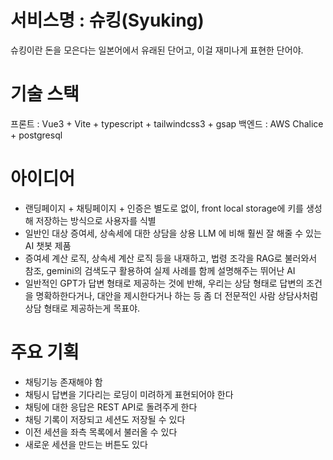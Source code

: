 # 서비스명 : 슈킹(Syuking)
슈킹이란 돈을 모은다는 일본어에서 유래된 단어고, 이걸 재미나게 표현한 단어야.

# 기술 스택
프론트 : Vue3 + Vite + typescript + tailwindcss3 + gsap
백엔드 : AWS Chalice + postgresql

# 아이디어
- 랜딩페이지 + 채팅페이지 + 인증은 별도로 없이, front local storage에 키를 생성해 저장하는 방식으로 사용자를 식별
- 일반인 대상 증여세, 상속세에 대한 상담을 상용 LLM 에 비해 훨씬 잘 해줄 수 있는 AI 챗봇 제품
- 증여세 계산 로직, 상속세 계산 로직 등을 내재하고, 법령 조각을 RAG로 불러와서 참조, gemini의 검색도구 활용하여 실제 사례를 함께 설명해주는 뛰어난 AI
- 일반적인 GPT가 답변 형태로 제공하는 것에 반해, 우리는 상담 형태로 답변의 조건을 명확하한다거나, 대안을 제시한다거나 하는 등 좀 더 전문적인 사람 상담사처럼 상담 형태로 제공하는게 목표야.

# 주요 기획
- 채팅기능 존재해야 함
- 채팅시 답변을 기다리는 로딩이 미려하게 표현되어야 한다
- 채팅에 대한 응답은 REST API로 돌려주게 한다
- 채팅 기록이 저장되고 세션도 저장될 수 있다
- 이전 세션을 좌측 목록에서 불러올 수 있다
- 새로운 세션을 만드는 버튼도 있다

